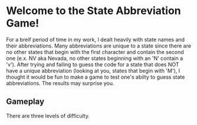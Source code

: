 # Welcome to the State Abbreviation Game!

For a breif period of time in my work, I dealt heavily with state names and their abbreviations. Many abbreviations are unique to a state since there are no other states that begin with the first character and contain the second one (e.x. NV aka Nevada, no other states beginning with an 'N' contain a 'v'). After trying and failing to guess the code for a state that does NOT have a unique abbreviation (looking at you, states that begin with 'M'), I thought it would be fun to make a game to test one's abilty to guess state abbreviations. The results may surprise you.


## Gameplay

There are three levels of difficulty.
